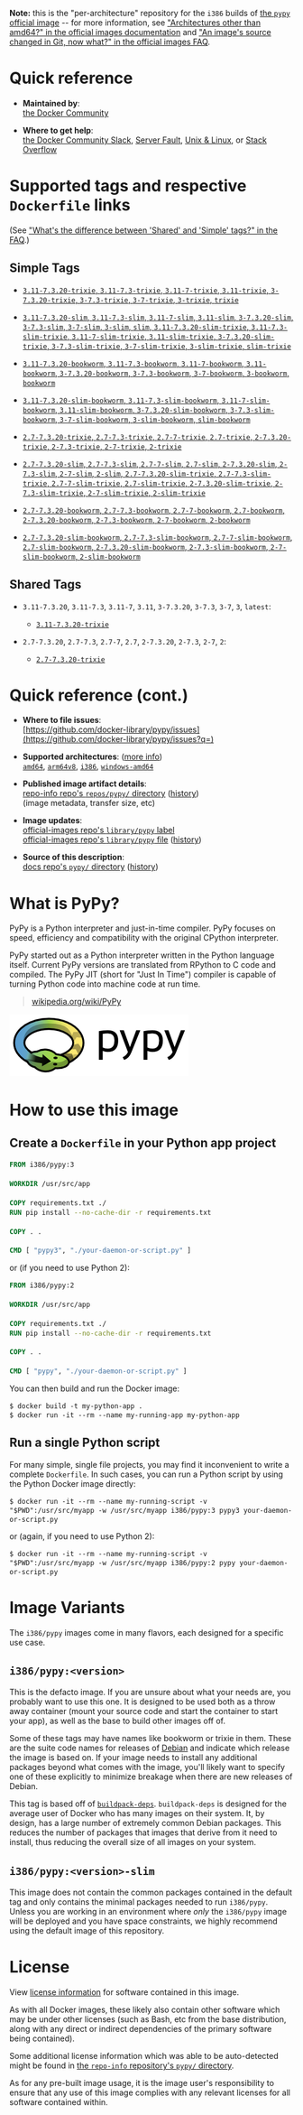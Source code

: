 <!--

********************************************************************************

WARNING:

    DO NOT EDIT "pypy/README.md"

    IT IS AUTO-GENERATED

    (from the other files in "pypy/" combined with a set of templates)

********************************************************************************

-->

**Note:** this is the "per-architecture" repository for the `i386` builds of [the `pypy` official image](https://hub.docker.com/_/pypy) -- for more information, see ["Architectures other than amd64?" in the official images documentation](https://github.com/docker-library/official-images#architectures-other-than-amd64) and ["An image's source changed in Git, now what?" in the official images FAQ](https://github.com/docker-library/faq#an-images-source-changed-in-git-now-what).

# Quick reference

-	**Maintained by**:  
	[the Docker Community](https://github.com/docker-library/pypy)

-	**Where to get help**:  
	[the Docker Community Slack](https://dockr.ly/comm-slack), [Server Fault](https://serverfault.com/help/on-topic), [Unix & Linux](https://unix.stackexchange.com/help/on-topic), or [Stack Overflow](https://stackoverflow.com/help/on-topic)

# Supported tags and respective `Dockerfile` links

(See ["What's the difference between 'Shared' and 'Simple' tags?" in the FAQ](https://github.com/docker-library/faq#whats-the-difference-between-shared-and-simple-tags).)

## Simple Tags

-	[`3.11-7.3.20-trixie`, `3.11-7.3-trixie`, `3.11-7-trixie`, `3.11-trixie`, `3-7.3.20-trixie`, `3-7.3-trixie`, `3-7-trixie`, `3-trixie`, `trixie`](https://github.com/docker-library/pypy/blob/8908818e3c253a09864223f7c148db765684135f/3.11/trixie/Dockerfile)

-	[`3.11-7.3.20-slim`, `3.11-7.3-slim`, `3.11-7-slim`, `3.11-slim`, `3-7.3.20-slim`, `3-7.3-slim`, `3-7-slim`, `3-slim`, `slim`, `3.11-7.3.20-slim-trixie`, `3.11-7.3-slim-trixie`, `3.11-7-slim-trixie`, `3.11-slim-trixie`, `3-7.3.20-slim-trixie`, `3-7.3-slim-trixie`, `3-7-slim-trixie`, `3-slim-trixie`, `slim-trixie`](https://github.com/docker-library/pypy/blob/8908818e3c253a09864223f7c148db765684135f/3.11/slim-trixie/Dockerfile)

-	[`3.11-7.3.20-bookworm`, `3.11-7.3-bookworm`, `3.11-7-bookworm`, `3.11-bookworm`, `3-7.3.20-bookworm`, `3-7.3-bookworm`, `3-7-bookworm`, `3-bookworm`, `bookworm`](https://github.com/docker-library/pypy/blob/8908818e3c253a09864223f7c148db765684135f/3.11/bookworm/Dockerfile)

-	[`3.11-7.3.20-slim-bookworm`, `3.11-7.3-slim-bookworm`, `3.11-7-slim-bookworm`, `3.11-slim-bookworm`, `3-7.3.20-slim-bookworm`, `3-7.3-slim-bookworm`, `3-7-slim-bookworm`, `3-slim-bookworm`, `slim-bookworm`](https://github.com/docker-library/pypy/blob/8908818e3c253a09864223f7c148db765684135f/3.11/slim-bookworm/Dockerfile)

-	[`2.7-7.3.20-trixie`, `2.7-7.3-trixie`, `2.7-7-trixie`, `2.7-trixie`, `2-7.3.20-trixie`, `2-7.3-trixie`, `2-7-trixie`, `2-trixie`](https://github.com/docker-library/pypy/blob/8908818e3c253a09864223f7c148db765684135f/2.7/trixie/Dockerfile)

-	[`2.7-7.3.20-slim`, `2.7-7.3-slim`, `2.7-7-slim`, `2.7-slim`, `2-7.3.20-slim`, `2-7.3-slim`, `2-7-slim`, `2-slim`, `2.7-7.3.20-slim-trixie`, `2.7-7.3-slim-trixie`, `2.7-7-slim-trixie`, `2.7-slim-trixie`, `2-7.3.20-slim-trixie`, `2-7.3-slim-trixie`, `2-7-slim-trixie`, `2-slim-trixie`](https://github.com/docker-library/pypy/blob/8908818e3c253a09864223f7c148db765684135f/2.7/slim-trixie/Dockerfile)

-	[`2.7-7.3.20-bookworm`, `2.7-7.3-bookworm`, `2.7-7-bookworm`, `2.7-bookworm`, `2-7.3.20-bookworm`, `2-7.3-bookworm`, `2-7-bookworm`, `2-bookworm`](https://github.com/docker-library/pypy/blob/8908818e3c253a09864223f7c148db765684135f/2.7/bookworm/Dockerfile)

-	[`2.7-7.3.20-slim-bookworm`, `2.7-7.3-slim-bookworm`, `2.7-7-slim-bookworm`, `2.7-slim-bookworm`, `2-7.3.20-slim-bookworm`, `2-7.3-slim-bookworm`, `2-7-slim-bookworm`, `2-slim-bookworm`](https://github.com/docker-library/pypy/blob/8908818e3c253a09864223f7c148db765684135f/2.7/slim-bookworm/Dockerfile)

## Shared Tags

-	`3.11-7.3.20`, `3.11-7.3`, `3.11-7`, `3.11`, `3-7.3.20`, `3-7.3`, `3-7`, `3`, `latest`:

	-	[`3.11-7.3.20-trixie`](https://github.com/docker-library/pypy/blob/8908818e3c253a09864223f7c148db765684135f/3.11/trixie/Dockerfile)

-	`2.7-7.3.20`, `2.7-7.3`, `2.7-7`, `2.7`, `2-7.3.20`, `2-7.3`, `2-7`, `2`:

	-	[`2.7-7.3.20-trixie`](https://github.com/docker-library/pypy/blob/8908818e3c253a09864223f7c148db765684135f/2.7/trixie/Dockerfile)

# Quick reference (cont.)

-	**Where to file issues**:  
	[https://github.com/docker-library/pypy/issues](https://github.com/docker-library/pypy/issues?q=)

-	**Supported architectures**: ([more info](https://github.com/docker-library/official-images#architectures-other-than-amd64))  
	[`amd64`](https://hub.docker.com/r/amd64/pypy/), [`arm64v8`](https://hub.docker.com/r/arm64v8/pypy/), [`i386`](https://hub.docker.com/r/i386/pypy/), [`windows-amd64`](https://hub.docker.com/r/winamd64/pypy/)

-	**Published image artifact details**:  
	[repo-info repo's `repos/pypy/` directory](https://github.com/docker-library/repo-info/blob/master/repos/pypy) ([history](https://github.com/docker-library/repo-info/commits/master/repos/pypy))  
	(image metadata, transfer size, etc)

-	**Image updates**:  
	[official-images repo's `library/pypy` label](https://github.com/docker-library/official-images/issues?q=label%3Alibrary%2Fpypy)  
	[official-images repo's `library/pypy` file](https://github.com/docker-library/official-images/blob/master/library/pypy) ([history](https://github.com/docker-library/official-images/commits/master/library/pypy))

-	**Source of this description**:  
	[docs repo's `pypy/` directory](https://github.com/docker-library/docs/tree/master/pypy) ([history](https://github.com/docker-library/docs/commits/master/pypy))

# What is PyPy?

PyPy is a Python interpreter and just-in-time compiler. PyPy focuses on speed, efficiency and compatibility with the original CPython interpreter.

PyPy started out as a Python interpreter written in the Python language itself. Current PyPy versions are translated from RPython to C code and compiled. The PyPy JIT (short for "Just In Time") compiler is capable of turning Python code into machine code at run time.

> [wikipedia.org/wiki/PyPy](https://en.wikipedia.org/wiki/PyPy)

![logo](https://raw.githubusercontent.com/docker-library/docs/ff804ee81e3f94dab5cd207a0a0504e5e67606dd/pypy/logo.png)

# How to use this image

## Create a `Dockerfile` in your Python app project

```dockerfile
FROM i386/pypy:3

WORKDIR /usr/src/app

COPY requirements.txt ./
RUN pip install --no-cache-dir -r requirements.txt

COPY . .

CMD [ "pypy3", "./your-daemon-or-script.py" ]
```

or (if you need to use Python 2):

```dockerfile
FROM i386/pypy:2

WORKDIR /usr/src/app

COPY requirements.txt ./
RUN pip install --no-cache-dir -r requirements.txt

COPY . .

CMD [ "pypy", "./your-daemon-or-script.py" ]
```

You can then build and run the Docker image:

```console
$ docker build -t my-python-app .
$ docker run -it --rm --name my-running-app my-python-app
```

## Run a single Python script

For many simple, single file projects, you may find it inconvenient to write a complete `Dockerfile`. In such cases, you can run a Python script by using the Python Docker image directly:

```console
$ docker run -it --rm --name my-running-script -v "$PWD":/usr/src/myapp -w /usr/src/myapp i386/pypy:3 pypy3 your-daemon-or-script.py
```

or (again, if you need to use Python 2):

```console
$ docker run -it --rm --name my-running-script -v "$PWD":/usr/src/myapp -w /usr/src/myapp i386/pypy:2 pypy your-daemon-or-script.py
```

# Image Variants

The `i386/pypy` images come in many flavors, each designed for a specific use case.

## `i386/pypy:<version>`

This is the defacto image. If you are unsure about what your needs are, you probably want to use this one. It is designed to be used both as a throw away container (mount your source code and start the container to start your app), as well as the base to build other images off of.

Some of these tags may have names like bookworm or trixie in them. These are the suite code names for releases of [Debian](https://wiki.debian.org/DebianReleases) and indicate which release the image is based on. If your image needs to install any additional packages beyond what comes with the image, you'll likely want to specify one of these explicitly to minimize breakage when there are new releases of Debian.

This tag is based off of [`buildpack-deps`](https://hub.docker.com/_/buildpack-deps/). `buildpack-deps` is designed for the average user of Docker who has many images on their system. It, by design, has a large number of extremely common Debian packages. This reduces the number of packages that images that derive from it need to install, thus reducing the overall size of all images on your system.

## `i386/pypy:<version>-slim`

This image does not contain the common packages contained in the default tag and only contains the minimal packages needed to run `i386/pypy`. Unless you are working in an environment where *only* the `i386/pypy` image will be deployed and you have space constraints, we highly recommend using the default image of this repository.

# License

View [license information](https://bitbucket.org/pypy/pypy/src/c3ff0dd6252b6ba0d230f3624dbb4aab8973a1d0/LICENSE?at=default) for software contained in this image.

As with all Docker images, these likely also contain other software which may be under other licenses (such as Bash, etc from the base distribution, along with any direct or indirect dependencies of the primary software being contained).

Some additional license information which was able to be auto-detected might be found in [the `repo-info` repository's `pypy/` directory](https://github.com/docker-library/repo-info/tree/master/repos/pypy).

As for any pre-built image usage, it is the image user's responsibility to ensure that any use of this image complies with any relevant licenses for all software contained within.
